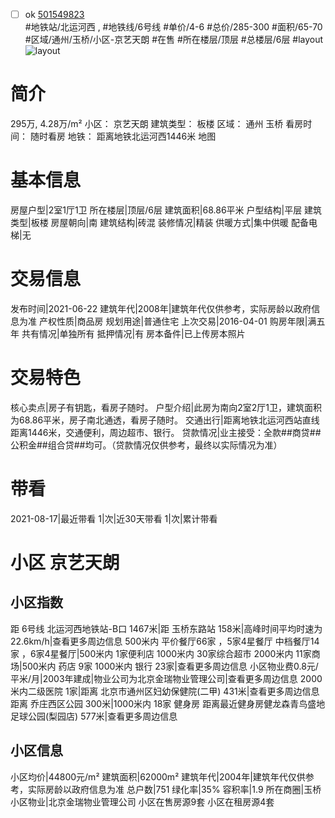 - [ ] ok [501549823](https://bj.5i5j.com/ershoufang/501549823.html)  
 #地铁站/北运河西 ,  #地铁线/6号线
#单价/4-6 #总价/285-300 #面积/65-70   #区域/通州/玉桥/小区-京艺天朗 #在售 #所在楼层/顶层 #总楼层/6层 #layout 
![layout](http://image2a.5i5j.com/bdir/layout/629520.jpg_P5.jpg) 
# 简介 
 295万,  4.28万/m² 
小区： 京艺天朗
建筑类型： 板楼
区域： 通州 玉桥
看房时间： 随时看房
地铁： 距离地铁北运河西1446米 地图
# 基本信息 
 房屋户型|2室1厅1卫
所在楼层|顶层/6层
建筑面积|68.86平米
户型结构|平层
建筑类型|板楼
房屋朝向|南
建筑结构|砖混
装修情况|精装
供暖方式|集中供暖
配备电梯|无
# 交易信息 
 发布时间|2021-06-22
建筑年代|2008年|建筑年代仅供参考，实际房龄以政府信息为准
产权性质|商品房
规划用途|普通住宅
上次交易|2016-04-01
购房年限|满五年
共有情况|单独所有
抵押情况|有
房本备件|已上传房本照片
# 交易特色 
 核心卖点|房子有钥匙，看房子随时。
户型介绍|此房为南向2室2厅1卫，建筑面积为68.86平米，房子南北通透，看房子随时。
交通出行|距离地铁北运河西站直线距离1446米，交通便利，周边超市、银行。
贷款情况|业主接受：全款##商贷##公积金##组合贷##均可。（贷款情况仅供参考，最终以实际情况为准）
# 带看 
 2021-08-17|最近带看	 1|次|近30天带看	 1|次|累计带看
# 小区 京艺天朗
## 小区指数 
 距 6号线 北运河西地铁站-B口 1467米|距 玉桥东路站 158米|高峰时间平均时速为22.6km/h|查看更多周边信息
500米内 平价餐厅66家 ，5家4星餐厅
中档餐厅14家 ，6家4星餐厅|500米内 1家便利店
1000米内 30家综合超市
2000米内 11家商场|500米内 药店 9家
1000米内 银行 23家|查看更多周边信息
小区物业费0.8元/平米/月|2003年建成|物业公司为北京金瑞物业管理公司|查看更多周边信息
2000米内二级医院 1家|距离 北京市通州区妇幼保健院(二甲)  431米|查看更多周边信息
距离 乔庄西区公园 300米|1000米内 18家 健身房
距离最近健身房健龙森青鸟盛地足球公园(梨园店) 577米|查看更多周边信息
## 小区信息 
 小区均价|44800元/m²
建筑面积|62000m²
建筑年代|2004年|建筑年代仅供参考，实际房龄以政府信息为准
总户数|751
绿化率|35%
容积率|1.9
所在商圈|玉桥
小区物业|北京金瑞物业管理公司
小区在售房源9套
小区在租房源4套
